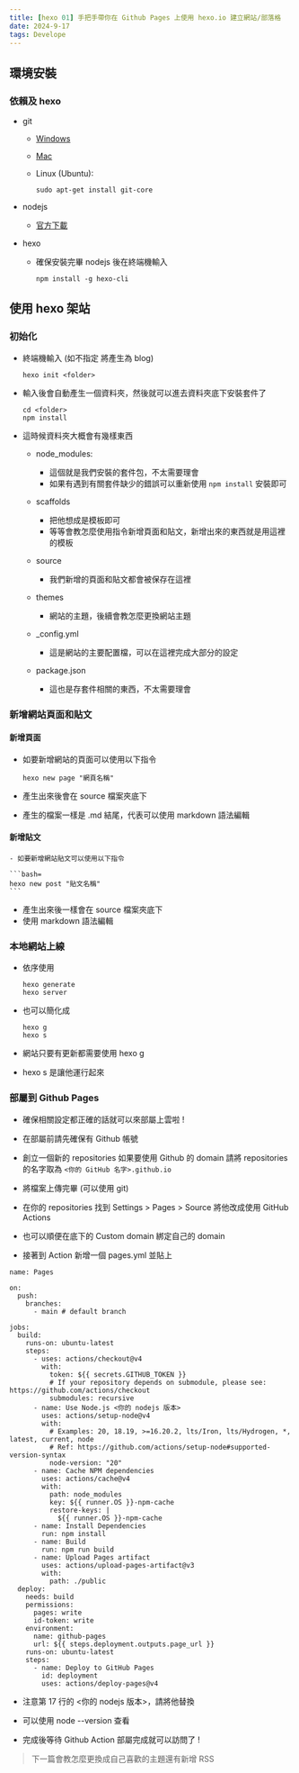 ```yaml
---
title: [hexo 01] 手把手帶你在 Github Pages 上使用 hexo.io 建立網站/部落格
date: 2024-9-17
tags: Develope
---
```


## 環境安裝

### 依賴及 hexo
- git 
    - [Windows](https://git-scm.com/download/win)
    - [Mac](https://sourceforge.net/projects/git-osx-installer/)
    - Linux (Ubuntu):

        ```bash=
        sudo apt-get install git-core
        ```
        
- nodejs
    - [官方下載](https://nodejs.org/en/download/package-manager)

- hexo
 
    - 確保安裝完畢 nodejs 後在終端機輸入
        ```bash=
        npm install -g hexo-cli
        ```

## 使用 hexo 架站

### 初始化

- 終端機輸入 (如不指定 <folder> 將產生為 blog)
    
    ```bash=
    hexo init <folder>
    ```
    
- 輸入後會自動產生一個資料夾，然後就可以進去資料夾底下安裝套件了
    
    ```bash=
    cd <folder>
    npm install
    ```
    
- 這時候資料夾大概會有幾樣東西

    - node_modules:
        - 這個就是我們安裝的套件包，不太需要理會
        - 如果有遇到有關套件缺少的錯誤可以重新使用 ```npm install``` 安裝即可
    
    - scaffolds
        - 把他想成是模板即可
        - 等等會教怎麼使用指令新增頁面和貼文，新增出來的東西就是用這裡的模板
    
    - source
        - 我們新增的頁面和貼文都會被保存在這裡
    
    - themes
        - 網站的主題，後續會教怎麼更換網站主題
    
    - _config.yml
        - 這是網站的主要配置檔，可以在這裡完成大部分的設定
    
    - package.json
        - 這也是存套件相關的東西，不太需要理會
    
### 新增網站頁面和貼文

#### 新增頁面
    
- 如要新增網站的頁面可以使用以下指令
    
    ```bash=
    hexo new page "網頁名稱"
    ```

- 產生出來後會在 source 檔案夾底下
- 產生的檔案一樣是 .md 結尾，代表可以使用 markdown 語法編輯
    
#### 新增貼文
    
    - 如要新增網站貼文可以使用以下指令
    
    ```bash=
    hexo new post "貼文名稱"
    ```

- 產生出來後一樣會在 source 檔案夾底下
- 使用 markdown 語法編輯
    
### 本地網站上線
    
- 依序使用
    
    ```bash=
    hexo generate
    hexo server
    ```
    
- 也可以簡化成
    
    ```bash=
    hexo g
    hexo s
    ```
    
- 網站只要有更新都需要使用 hexo g
- hexo s 是讓他運行起來
    
### 部屬到 Github Pages

- 確保相關設定都正確的話就可以來部屬上雲啦 !
    
- 在部屬前請先確保有 Github 帳號
    
- 創立一個新的 repositories 如果要使用 Github 的 domain 請將 repositories 的名字取為
    ```<你的 GitHub 名字>.github.io```
    
- 將檔案上傳完畢 (可以使用 git)
    
- 在你的 repositories 找到 Settings > Pages > Source 將他改成使用 GitHub Actions

- 也可以順便在底下的 Custom domain 綁定自己的 domain
    
- 接著到 Action 新增一個 pages.yml 並貼上
    
```=
name: Pages

on:
  push:
    branches:
      - main # default branch

jobs:
  build:
    runs-on: ubuntu-latest
    steps:
      - uses: actions/checkout@v4
        with:
          token: ${{ secrets.GITHUB_TOKEN }}
          # If your repository depends on submodule, please see: https://github.com/actions/checkout
          submodules: recursive
      - name: Use Node.js <你的 nodejs 版本>
        uses: actions/setup-node@v4
        with:
          # Examples: 20, 18.19, >=16.20.2, lts/Iron, lts/Hydrogen, *, latest, current, node
          # Ref: https://github.com/actions/setup-node#supported-version-syntax
          node-version: "20"
      - name: Cache NPM dependencies
        uses: actions/cache@v4
        with:
          path: node_modules
          key: ${{ runner.OS }}-npm-cache
          restore-keys: |
            ${{ runner.OS }}-npm-cache
      - name: Install Dependencies
        run: npm install
      - name: Build
        run: npm run build
      - name: Upload Pages artifact
        uses: actions/upload-pages-artifact@v3
        with:
          path: ./public
  deploy:
    needs: build
    permissions:
      pages: write
      id-token: write
    environment:
      name: github-pages
      url: ${{ steps.deployment.outputs.page_url }}
    runs-on: ubuntu-latest
    steps:
      - name: Deploy to GitHub Pages
        id: deployment
        uses: actions/deploy-pages@v4
```
    
- 注意第 17 行的 <你的 nodejs 版本>，請將他替換
    
- 可以使用 node --version 查看
    
- 完成後等待 Github Action 部屬完成就可以訪問了 !
    
> 下一篇會教怎麼更換成自己喜歡的主題還有新增 RSS